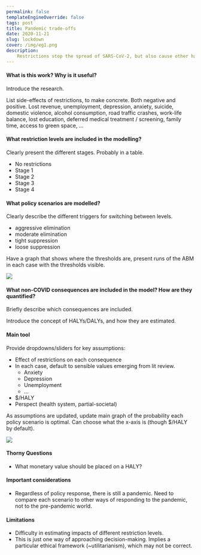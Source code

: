 ```yaml
---
permalink: false
templateEngineOverride: false
tags: post
title: Pandemic trade-offs
date: 2020-11-21
slug: lockdown
cover: /img/eg1.png
description:
    Restrictions stop the spread of SARS-CoV-2, but also cause other harms. Can we strike a balance?
---
```


#### What is this work? Why is it useful?

Introduce the research.

List side-effects of restrictions, to make concrete. Both negative and positive. Lost revenue, unemployment, depression, anxiety, suicide, domestic violence, alcohol consumption, road traffic crashes, work-life balance, lost education, deferred medical treatment / screening, family time, access to green space, ...

#### What restriction levels are included in the modelling?

Clearly present the different stages. Probably in a table.

- No restrictions
- Stage 1
- Stage 2
- Stage 3
- Stage 4

#### What policy scenarios are modelled?

Clearly describe the different triggers for switching between levels.

- aggressive elimination
- moderate elimination
- tight suppression
- loose suppression

Have a graph that shows where the thresholds are, present runs of the ABM in each case with the thresholds visible.

![](/img/lockdown1.png)

#### What non-COVID consequences are included in the model? How are they quantified?

Briefly describe which consequences are included.

Introduce the concept of HALYs/DALYs, and how they are estimated.

#### Main tool

Provide dropdowns/sliders for key assumptions:

- Effect of restrictions on each consequence
- In each case, default to sensible values emerging from lit review.
	- Anxiety
	- Depression
	- Unemployment
	- ...
- $/HALY
- Perspect (health system, partial-societal)

As assumptions are updated, update main graph of the probability each policy scenario is optimal. Can choose what the x-axis is (though $/HALY by default).

![](/img/lockdown2.png)

#### Thorny Questions

- What monetary value should be placed on a HALY?

#### Important considerations

- Regardless of policy response, there is still a pandemic. Need to compare each scenario to other ways of responding to the pandemic, not to the pre-pandemic world.

#### Limitations

- Difficulty in estimating impacts of different restriction levels.
- This is just one way of approaching decision-making. Implies a particular ethical framework (~utilitarianism), which may not be correct.
